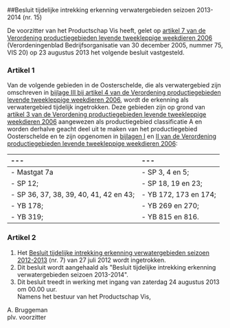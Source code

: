<meta http-equiv='Content-Type' content='text/html; charset=utf-8' />

##Besluit tijdelijke intrekking erkenning verwatergebieden seizoen 2013-2014 (nr. 15)

De voorzitter van het Productschap Vis heeft, gelet op [artikel 7 van de Verordening productiegebieden levende tweekleppige weekdieren 2006](../../../../../../../../../pbo/verordening/productiegebieden/levende/tweekleppige/weekdieren/2006/BWBR0018874/README.md) (Verordeningenblad Bedrijfsorganisatie van 30 december 2005, nummer 75, VIS 20) op 23 augustus 2013 het volgende besluit vastgesteld.    

### Artikel  1  

Van de volgende gebieden in de Oosterschelde, die als verwatergebied zijn omschreven in [bijlage III bij artikel 4 van de Verordening productiegebieden levende tweekleppige weekdieren 2006](../../../../../../../../../pbo/verordening/productiegebieden/levende/tweekleppige/weekdieren/2006/BWBR0018874/README.md), wordt de erkenning als verwatergebied tijdelijk ingetrokken. Deze gebieden zijn op grond van [artikel 3 van de Verordening productiegebieden levende tweekleppige weekdieren 2006](../../../../../../../../../pbo/verordening/productiegebieden/levende/tweekleppige/weekdieren/2006/BWBR0018874/README.md) aangewezen als productiegebied classificatie A en worden derhalve geacht deel uit te maken van het productiegebied Oosterschelde en te zijn opgenomen in [bijlagen I](../../../../../../../../../pbo/verordening/productiegebieden/levende/tweekleppige/weekdieren/2006/BWBR0018874/README.md) en [II van de Verordening productiegebieden levende tweekleppige weekdieren 2006](../../../../../../../../../pbo/verordening/productiegebieden/levende/tweekleppige/weekdieren/2006/BWBR0018874/README.md):  

| --- | --- |
|:---|:---|
| - Mastgat 7a  | - SP 3, 4 en 5;  |
| - SP 12;  | - SP 18, 19 en 23;  |
| - SP 36, 37, 38, 39, 40, 41, 42 en 43;  | - YB 172, 173 en 174;  |
| - YB 178;  | - YB 269 en 270;  |
| - YB 319;  | - YB 815 en 816.  |

### Artikel  2  

1.  Het [Besluit tijdelijke intrekking erkenning verwatergebieden seizoen 2012-2013](../../../../../../../../../pbo/besluit/tijdelijke/intrekking/erkenning/verwatergebieden/seizoen/2012-2013/BWBR0033820/README.md) (nr. 7) van 27 juli 2012 wordt ingetrokken.   
2.  Dit besluit wordt aangehaald als "Besluit tijdelijke intrekking erkenning verwatergebieden seizoen 2013-2014".   
3.  Dit besluit treedt in werking met ingang van zaterdag 24 augustus 2013 om 00.00 uur.   
Namens het bestuur van het Productschap Vis,  

A. Bruggeman  
plv. voorzitter    
